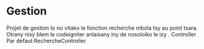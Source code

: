 # Gestion
Projet de gestion
Io no vitako le fonction recherche mbola tsy au point tsara.
Otrany nisy blem le codeigniter anlaisany iny de nosoloiko le izy .
Controller Par defaut:RechercheController.


